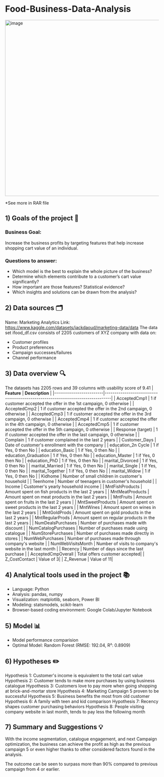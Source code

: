 # Food-Business-Data-Analysis
<img width="926" height="577" alt="image" src="https://github.com/user-attachments/assets/4c24cdd3-7066-4ccb-8a38-e6db60f58e9b" />

*See more in RAR file

## 1) Goals of the project 🎯
### Business Goal: 
Increase the business profits by targeting features that help increase shopping cart value of an individual.
### Questions to answer:
- Which model is the best to explain the whole picture of the business?
- Determine which elements contribute to a customer’s cart value significantly?
- How important are those features? Statistical evidence?
- Which insights and solutions can be drawn from the analysis?

## 2) Data sources 🗂️
Name: Marketing Analytics
Link: https://www.kaggle.com/datasets/jackdaoud/marketing-data/data
The data set ifood_df.csv consists of 2205 customers of XYZ company with data on:
- Customer profiles
- Product preferences
- Campaign successes/failures
- Channel performance

## 3) Data overview 🔍
The datasets has 2205 rows and 39 columns with usability score of 9.41
| **Feature**             | **Description**                                                                 |
|-------------------------|---------------------------------------------------------------------------------|
| AcceptedCmp1            | 1 if customer accepted the offer in the 1st campaign, 0 otherwise               |
| AcceptedCmp2            | 1 if customer accepted the offer in the 2nd campaign, 0 otherwise               |
| AcceptedCmp3            | 1 if customer accepted the offer in the 3rd campaign, 0 otherwise               |
| AcceptedCmp4            | 1 if customer accepted the offer in the 4th campaign, 0 otherwise               |
| AcceptedCmp5            | 1 if customer accepted the offer in the 5th campaign, 0 otherwise               |
| Response (target)       | 1 if customer accepted the offer in the last campaign, 0 otherwise              |
| Complain                | 1 if customer complained in the last 2 years                                    |
| Customer_Days              | Date of customer's enrollment with the company                                  |
| education_2n Cycle      |  1 if Yes, 0 then No                                                                               |
| education_Basic         | 1 if Yes, 0 then No                                                                                |
| education_Graduation    | 1 if Yes, 0 then No                                                                                |
| education_Master        |  1 if Yes, 0 then No                                                                               |
| education_PhD           |  1 if Yes, 0 then No                                                                               |
| marital_Divorced        | 1 if Yes, 0 then No                                                                                |
| marital_Married         | 1 if Yes, 0 then No                                                                                |
| marital_Single          |  1 if Yes, 0 then No                                                                               |
| marital_Together        | 1 if Yes, 0 then No                                                                                |
| marital_Widow           | 1 if Yes, 0 then No                                                                                 |
| Kidhome                 | Number of small children in customer's household                                |
| Teenhome                | Number of teenagers in customer's household                                     |
| Income                  | Customer's yearly household income                                              |
| MntFishProducts         | Amount spent on fish products in the last 2 years                               |
| MntMeatProducts         | Amount spent on meat products in the last 2 years                               |
| MntFruits               | Amount spent on fruits in the last 2 years                                      |
| MntSweetProducts        | Amount spent on sweet products in the last 2 years                              |
| MntWines                | Amount spent on wines in the last 2 years                                       |
| MntGoldProds            | Amount spent on gold products in the last 2 years                               |
| MntRegularProds                 | Amount spent on regular products in the last 2 years                                         |
| NumDealsPurchases       | Number of purchases made with discount                                          |
| NumCatalogPurchases     | Number of purchases made using catalogue                                        |
| NumStorePurchases       | Number of purchases made directly in stores                                     |
| NumWebPurchases         | Number of purchases made through company's website                              |
| NumWebVisitsMonth       | Number of visits to company's website in the last month                         |
| Recency                 | Number of days since the last purchase                                          |
| AcceptedCmpOverall                 | Total offers customer accepted|
| Z_CostContact                 | Value of 3|
| Z_Revenue	                 | Value of 11|
          

## 4) Analytical tools used in the project 📚
- Language: Python
- Analysis: pandas, numpy
- Visualization: matplotlib, seaborn, Power BI
- Modeling: statsmodels, scikit-learn
- Browser-based coding environment: Google Colab/Jupyter Notebook

## 5) Model 📊
- Model performance comparision
- Optimal Model: Random Forest (RMSE: 192.04, R²: 0.8909)

## 6) Hypotheses ✏️
Hypothesis 1: Customer's income is equivalent to the total cart value
Hypothesis 2: Customer tends to make more purchases by using business catalogue
Hypothesis 3: Customers love to pay more when going shopping at brick-and-mortar store
Hypothesis 4: Marketing Campaign 5 proven to be successful
Hypothesis 5: Business benefits the most from old customer
Hypothesis 6: A family with teen and kid comparison
Hypothesis 7: Recency shapes customer purchasing behaviors
Hypothesis 8: People visiting company website in last month, tends to pay less the following month

## 7) Summary and Suggestions 💡

With the income segmentation, catalogue engagement, and next Campaign optimization, the business can achieve the profit as high as the previous campaign 5 or even higher thanks to other considered factors found in the analysis.

The outcome can be seen to surpass more than 90% compared to previous campaign from 4 or earlier.

